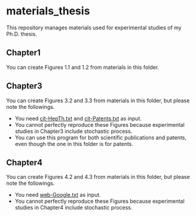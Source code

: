 # materials_thesis
This repository manages materials used for experimental studies of my Ph.D. thesis.

## Chapter1
You can create Figures 1.1 and 1.2 from materials in this folder.

## Chapter3
You can create Figures 3.2 and 3.3 from materials in this folder, but please note the followings. 

- You need [cit-HepTh.txt](https://snap.stanford.edu/data/cit-HepTh.html) and [cit-Patents.txt](https://snap.stanford.edu/data/cit-Patents.html) as input.
- You cannot perfectly reproduce these Figures because experimental studies in Chapter3 include stochastic process. 
- You can use this program for both scientific publications and patents, even though the one in this folder is for patents.

## Chapter4
You can create Figures 4.2 and 4.3 from materials in this folder, but please note the followings.

- You need [web-Google.txt](https://snap.stanford.edu/data/web-Google.html) as input.
- You cannot perfectly reproduce these Figures because experimental studies in Chapter4 include stochastic process. 
